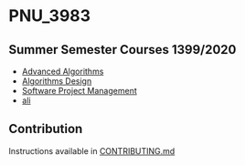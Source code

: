 # PNU_3983
## Summer Semester Courses 1399/2020
* [Advanced Algorithms](https://github.com/AliRazavi-edu/PNU_3983/tree/master/AdvancedAlgorithms)
* [Algorithms Design](https://github.com/AliRazavi-edu/PNU_3983/tree/master/AlgorithmsDesign)
* [Software Project Management](https://github.com/AliRazavi-edu/PNU_3983/tree/master/SoftwareProjectManagement)
* [ali]()

## Contribution
Instructions available in [CONTRIBUTING.md](https://github.com/AliRazavi-edu/PNU_3983/blob/master/docs/CONTRIBUTING.md)
